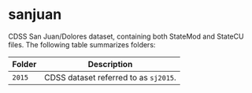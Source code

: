# sanjuan #

CDSS San Juan/Dolores dataset, containing both StateMod and StateCU files.
The following table summarizes folders:

| **Folder** | **Description** |
| -- | -- |
| `2015` | CDSS dataset referred to as `sj2015`. |
